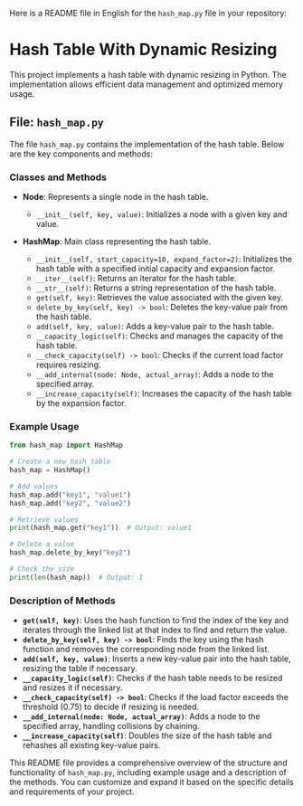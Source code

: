 Here is a README file in English for the `hash_map.py` file in your repository:

# Hash Table With Dynamic Resizing

This project implements a hash table with dynamic resizing in Python. The implementation allows efficient data management and optimized memory usage.

## File: `hash_map.py`

The file `hash_map.py` contains the implementation of the hash table. Below are the key components and methods:

### Classes and Methods

- **Node**: Represents a single node in the hash table.
  - `__init__(self, key, value)`: Initializes a node with a given key and value.

- **HashMap**: Main class representing the hash table.
  - `__init__(self, start_capacity=10, expand_factor=2)`: Initializes the hash table with a specified initial capacity and expansion factor.
  - `__iter__(self)`: Returns an iterator for the hash table.
  - `__str__(self)`: Returns a string representation of the hash table.
  - `get(self, key)`: Retrieves the value associated with the given key.
  - `delete_by_key(self, key) -> bool`: Deletes the key-value pair from the hash table.
  - `add(self, key, value)`: Adds a key-value pair to the hash table.
  - `__capacity_logic(self)`: Checks and manages the capacity of the hash table.
  - `__check_capacity(self) -> bool`: Checks if the current load factor requires resizing.
  - `__add_internal(node: Node, actual_array)`: Adds a node to the specified array.
  - `__increase_capacity(self)`: Increases the capacity of the hash table by the expansion factor.

### Example Usage

```python
from hash_map import HashMap

# Create a new hash table
hash_map = HashMap()

# Add values
hash_map.add("key1", "value1")
hash_map.add("key2", "value2")

# Retrieve values
print(hash_map.get("key1"))  # Output: value1

# Delete a value
hash_map.delete_by_key("key2")

# Check the size
print(len(hash_map))  # Output: 1
```

### Description of Methods

- **`get(self, key)`**: Uses the hash function to find the index of the key and iterates through the linked list at that index to find and return the value.
- **`delete_by_key(self, key) -> bool`**: Finds the key using the hash function and removes the corresponding node from the linked list.
- **`add(self, key, value)`**: Inserts a new key-value pair into the hash table, resizing the table if necessary.
- **`__capacity_logic(self)`**: Checks if the hash table needs to be resized and resizes it if necessary.
- **`__check_capacity(self) -> bool`**: Checks if the load factor exceeds the threshold (0.75) to decide if resizing is needed.
- **`__add_internal(node: Node, actual_array)`**: Adds a node to the specified array, handling collisions by chaining.
- **`__increase_capacity(self)`**: Doubles the size of the hash table and rehashes all existing key-value pairs.

This README file provides a comprehensive overview of the structure and functionality of `hash_map.py`, including example usage and a description of the methods. You can customize and expand it based on the specific details and requirements of your project.
